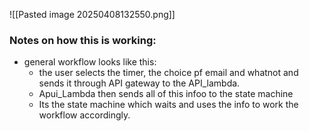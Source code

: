 
![[Pasted image 20250408132550.png]]


### Notes on how this is working:

- general workflow looks like this:
	- the user selects the timer, the choice pf email and whatnot and sends it through API gateway to the API_lambda.
	- Apui_Lambda then sends all of this infoo to the state machine
	- Its the state machine which waits and uses the info to work the workflow accordingly.

